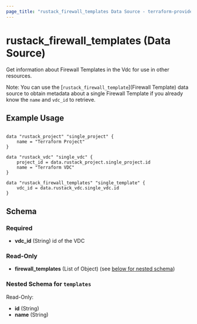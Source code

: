 ```yaml
---
page_title: "rustack_firewall_templates Data Source - terraform-provider-rustack"
---
```

# rustack_firewall_templates (Data Source)

Get information about Firewall Templates in the Vdc for use in other resources.

Note: You can use the [`rustack_firewall_template`](Firewall Template) data source to obtain metadata
about a single Firewall Template if you already know the `name` and `vdc_id` to retrieve.

## Example Usage

```hcl

data "rustack_project" "single_project" {
    name = "Terraform Project"
}

data "rustack_vdc" "single_vdc" {
    project_id = data.rustack_project.single_project.id
    name = "Terraform VDC"
}

data "rustack_firewall_templates" "single_template" {
    vdc_id = data.rustack_vdc.single_vdc.id
}

```
## Schema

### Required

- **vdc_id** (String) id of the VDC

### Read-Only

- **firewall_templates** (List of Object) (see [below for nested schema](#nestedatt--templates))

<a id="nestedatt--templates"></a>
### Nested Schema for `templates`

Read-Only:

- **id** (String)
- **name** (String)
